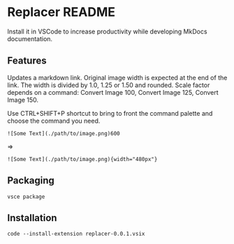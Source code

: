 # Replacer README

Install it in VSCode to increase productivity while developing MkDocs documentation.

## Features

Updates a markdown link. Original image width is expected at the end of the link. The width is divided by 1.0, 1.25 or 1.50 and rounded. Scale factor depends on a command: Convert Image 100, Convert Image 125, Convert Image 150.

Use CTRL+SHIFT+P shortcut to bring to front the command palette and choose the command you need.

```
![Some Text](./path/to/image.png)600
```

=>

```
![Some Text](./path/to/image.png){width="480px"}
```

## Packaging

```
vsce package
```

## Installation

```
code --install-extension replacer-0.0.1.vsix
```
